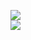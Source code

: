 [![](https://img.shields.io/badge/Made%20With-Github%20Spray-lightgrey.svg?style=for-the-badge&logo=github)](https://github.com/Annihil/github-spray#10337)  
[![](https://i.imgur.com/2DrTn0Z.gif)](https://github.com/Annihil/github-spray)
